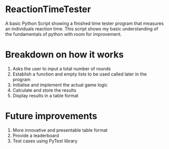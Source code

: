 # ReactionTimeTester
A basic Python Script showing a finished time tester program that measures an individuals reaction time.
This script shows my basic understanding of the fundamentals of python with room for improvement.

# Breakdown on how it works
1. Asks the user to input a total number of rounds
2. Establish a function and empty lists to be used called later in the program
3. Initialise and implement the actual game logic
4. Calculate and store the results
5. Display results in a table format

# Future improvements
1. More innovative and presentable table format
2. Provide a leaderboard
3. Test cases using PyTest library
